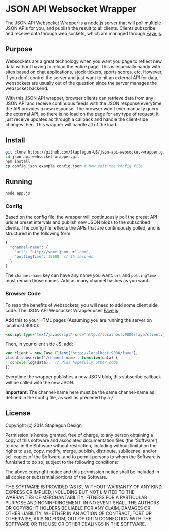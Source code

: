 # JSON API Websocket Wrapper

The JSON API Websocket Wrapper is a node.js server that will poll multiple JSON APIs for you, and publish the result to all clients.
Clients subscribe and receive data through web sockets, which are managed through [Faye.js](http://faye.jcoglan.com/).

## Purpose
Websockets are a great technology when you want you page to reflect new data
without having to reload the entire page. This is especially handy with sites
based on chat applications, stock tickers, sports scores, etc. However, if you
don't control the server and just want to hit an external API for data,
websockets are usually out of the question since the server manages the
websocket backend.

With this JSON API wrapper, browser clients can retrieve data from any JSON API and receive
continuous feeds with the JSON response everytime the API provides a new
response. The browser won't ever manually query the external API, so there is no
load on the page for any type of request; it just receive updates as through a
callback and handle the client-side changes then. This wrapper will handle all
of the load.

## Install
```bash
git clone https://github.com/Staplegun-US/json-api-websocket-wrapper.git
cd json-api-websocket-wrapper.git
npm install
cp config.json.example config.json # Now edit the config file
```

## Running
```bash
node app.js
```

### Config
Based on the config file, the wrapper will continuously poll the preset API urls at
preset intervals and publish new JSON blobs to the subscribed clients. The
config file reflects the APIs that are continuously polled, and is structured in
the following form:

```javascript
{
  "channel-name": {
    "url": "http://some_json_url.com",
    "pollingTime": 15000  // 15 seconds
  }
}
```
The `channel-name` key can have any name you want. `url` and `pollingTime` must
remain those names. Add as many channel hashes as you want.

### Browser Code

To reap the benefits of websockets, you will need to add some client side code.
The JSON API Websocket Wrapper uses [Faye.js](http://faye.jcoglan.com/).

Add this to your HTML pages (Assuming you are running the server on
localhost:9000):
```html
<script type="text/javascript" src="http://localhost:9000/faye/client.js"></script>
```

Then, in your client side JS, add:
```javascript
var client = new Faye.Client('http://localhost:9000/faye');
client.subscribe('/channel-name', function(data) {
  console.log(data);  // Plus hopefully other code
});
```

Everytime the wrapper publishes a new JSON blob, this subscribe callback will be
called with the new JSON.

<b>Important:</b> The channel-name here must be the same channel-name as defined
in the config file, as well as preceded by a `/`

## License

Copyright (c) 2014 Staplegun Design

Permission is hereby granted, free of charge, to any person obtaining a copy of
this software and associated documentation files (the 'Software'), to deal in
the Software without restriction, including without limitation the rights to
use, copy, modify, merge, publish, distribute, sublicense, and/or sell copies of
the Software, and to permit persons to whom the Software is furnished to do so,
subject to the following conditions:

The above copyright notice and this permission notice shall be included in all
copies or substantial portions of the Software.

THE SOFTWARE IS PROVIDED 'AS IS', WITHOUT WARRANTY OF ANY KIND, EXPRESS OR
IMPLIED, INCLUDING BUT NOT LIMITED TO THE WARRANTIES OF MERCHANTABILITY, FITNESS
FOR A PARTICULAR PURPOSE AND NONINFRINGEMENT. IN NO EVENT SHALL THE AUTHORS OR
COPYRIGHT HOLDERS BE LIABLE FOR ANY CLAIM, DAMAGES OR OTHER LIABILITY, WHETHER
IN AN ACTION OF CONTRACT, TORT OR OTHERWISE, ARISING FROM, OUT OF OR IN
CONNECTION WITH THE SOFTWARE OR THE USE OR OTHER DEALINGS IN THE SOFTWARE.
